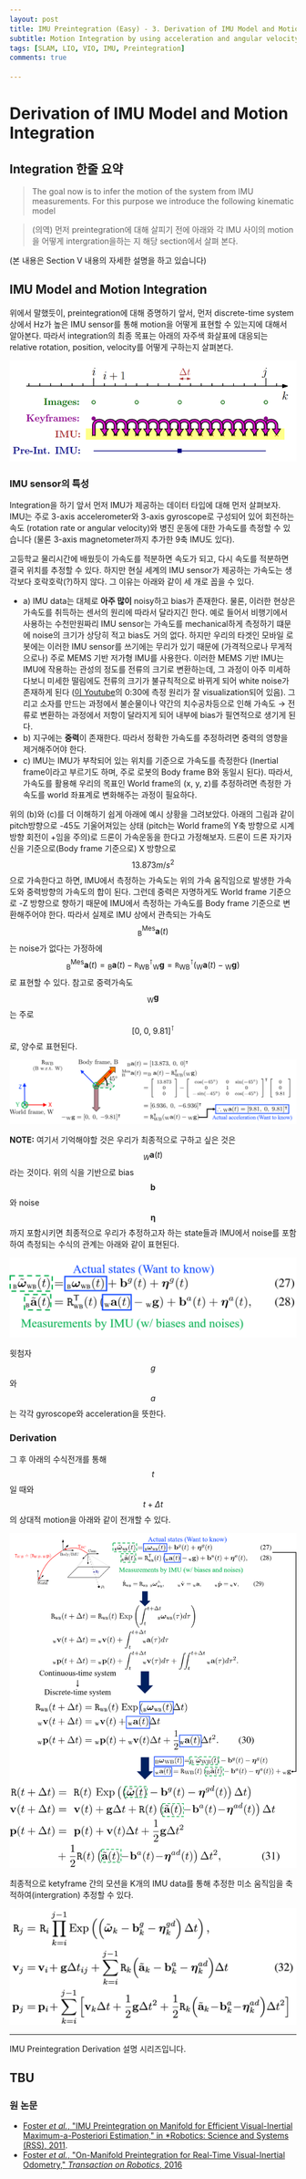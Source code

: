```yaml
---
layout: post
title: IMU Preintegration (Easy) - 3. Derivation of IMU Model and Motion Integration
subtitle: Motion Integration by using acceleration and angular velocity
tags: [SLAM, LIO, VIO, IMU, Preintegration]
comments: true

---
```


# Derivation of  IMU Model and Motion Integration


## Integration 한줄 요약


> The goal now is to infer the motion of the system from IMU
measurements. For this purpose we introduce the following
kinematic model

> (의역) 먼저 preintegration에 대해 살피기 전에 아래와 각 IMU 사이의 motion을 어떻게 intergration을하는 지 해당 section에서 살펴 본다.

(본 내용은 Section Ⅴ 내용의 자세한 설명을 하고 있습니다)


## IMU Model and Motion Integration

 위에서 말했듯이, preintegration에 대해 증명하기 앞서, 먼저 discrete-time system 상에서 Hz가 높은 IMU sensor를 통해 motion을 어떻게 표현할 수 있는지에 대해서 알아본다. 따라서 integration의 최종 목표는 아래의 자주색 화살표에 대응되는 relative rotation, position, velocity를 어떻게 구하는지 살펴본다.

![](/img/preintegration/k_to_k_plus_1.png)

### IMU sensor의 특성

Integration을 하기 앞서 먼저 IMU가 제공하는 데이터 타입에 대해 먼저 살펴보자. IMU는 주로 3-axis accelerometer와 3-axis gyroscope로 구성되어 있어 회전하는 속도 (rotation rate or angular velocity)와 병진 운동에 대한 가속도를 측정할 수 있습니다 (물론 3-axis magnetometer까지 추가한 9축 IMU도 있다).

고등학교 물리시간에 배웠듯이 가속도를 적분하면 속도가 되고, 다시 속도를 적분하면 결국 위치를 추정할 수 있다. 하지만 현실 세계의 IMU sensor가 제공하는 가속도는 생각보다 호락호락(?)하지 않다. 그 이유는 아래와 같이 세 개로 꼽을 수 있다.

* a) IMU data는 대체로 **아주 많이** noisy하고 bias가 존재한다. 물론, 이러한 현상은 가속도를 취득하는 센서의 원리에 따라서 달라지긴 한다. 예로 들어서 비행기에서 사용하는 수천만원짜리 IMU sensor는 가속도를 mechanical하게 측정하기 떄문에 noise의 크기가 상당히 적고 bias도 거의 없다. 하지만 우리의 타겟인 모바일 로봇에는 이러한 IMU sensor를 쓰기에는 무리가 있기 때문에 (가격적으로나 무게적으로나) 주로 MEMS 기반 저가형 IMU를 사용한다. 이러한 MEMS 기반 IMU는 IMU에 작용하는 관성의 정도를 전류의 크기로 변환하는데, 그 과정이 아주 미세하다보니 미세한 떨림에도 전류의 크기가 불규칙적으로 바뀌게 되어 white noise가 존재하게 된다 ([이 Youtube](https://www.youtube.com/watch?v=eqZgxR6eRjo)의 0:30에 측정 원리가 잘 visualization되어 있음). 그리고 소자를 만드는 과정에서 불순물이나 약간의 치수공차등으로 인해 가속도 → 전류로 변환하는 과정에서 저항이 달라지게 되어 내부에 bias가 필연적으로 생기게 된다.
* b) 지구에는 **중력**이 존재한다. 따라서 정확한 가속도를 추정하려면 중력의 영향을 제거해주어야 한다.
* c) IMU는 IMU가 부착되어 있는 위치를 기준으로 가속도를 측정한다 (Inertial frame이라고 부르기도 하며, 주로 로봇의 Body frame B와 동일시 된다). 따라서, 가속도를 활용해 우리의 목표인 World frame의 (x, y, z)를 추정하려면 측정한 가속도를 world 좌표계로 변화해주는 과정이 필요하다.

위의 (b)와 (c)를 더 이해하기 쉽게 아래에 예시 상황을 그려보았다. 아래의 그림과 같이 pitch방향으로 -45도 기울어져있는 상태 (pitch는 World frame의 Y축 방향으로 시계 방향 회전이 +임을 주의)로 드론이 가속운동을 한다고 가정해보자. 드론이 드론 자기자신을 기준으로(Body frame 기준으로) X 방향으로 $$13.873m/s^2$$으로 가속한다고 하면, IMU에서 측정하는 가속도는 위의 가속 움직임으로 발생한 가속도와 중력방향의 가속도의 합이 된다. 그런데 중력은 자명하게도 World frame 기준으로 -Z 방향으로 향하기 때문에 IMU에서 측정하는 가속도를 Body frame 기준으로 변환해주어야 한다. 따라서 실제로 IMU 상에서 관측되는 가속도 $$_\text{B}^\text{Mes}{\mathbf{a}}(t)$$는 noise가 없다는 가정하에 $$_\text{B}^\text{Mes}{\mathbf{a}}(t) = {_\text{B}\mathbf{a}(t) - {\mathtt{R}_{\text{WB}}^\intercal}{_\text{W}\mathbf{g}}}= {\mathtt{R}_{\text{WB}}^\intercal}({_\text{W}\mathbf{a}(t) - {_\text{W}\mathbf{g}})}$$로 표현할 수 있다. 참고로 중력가속도 $$_\text{W}\mathbf{g}$$는 주로 $$[0, \; 0, \; 9.81]^\intercal$$로, 양수로 표현된다.


![](/img/preintegration/IMU_example_v2.png)

**NOTE:** 여기서 기억해야할 것은 우리가 최종적으로 구하고 싶은 것은 $$_W\mathbf{a}(t)$$라는 것이다. 위의 식을 기반으로 bias $$\mathbf{b}$$와 noise $$\boldsymbol{\eta}$$까지 포함시키면 최종적으로 우리가 추정하고자 하는 state들과 IMU에서 noise를 포함하여 측정되는 수식의 관계는 아래와 같이 표현된다.

![](/img/preintegration/IMU.png)

윗첨자 $$g$$와 $$a$$는 각각 gyroscope와 acceleration을 뜻한다.


### Derivation

그 후 아래의 수식전개를 통해 $$t$$일 때와 $$t + \Delta t$$의 상대적 motion을 아래와 같이 전개할 수 있다.

![](/img/preintegration/dt_equation.png)

최종적으로 ketyframe 간의 모션을 K개의 IMU data를 통해 추정한 미소 움직임을 축적하여(intergration) 추정할 수 있다.


![](/img/preintegration/final_i_j.png)

---

IMU Preintegration Derivation 설명 시리즈입니다.

TBU
---


### 원 논문

* [Foster *et al.*, "IMU Preintegration on Manifold for Efficient
Visual-Inertial Maximum-a-Posteriori Estimation," in *Robotics: Science and Systems (RSS), 2011](http://www.roboticsproceedings.org/rss11/p06.pdf).
* [Foster *et al.*, "On-Manifold Preintegration for Real-Time
Visual-Inertial Odometry," *Transaction on Robotics*, 2016](https://rpg.ifi.uzh.ch/docs/TRO16_forster.pdf)